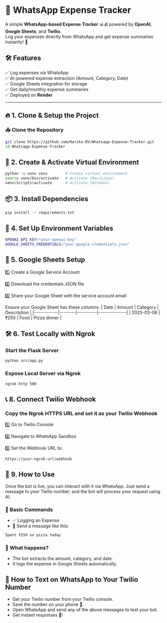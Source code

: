 # 📌 WhatsApp Expense Tracker

A simple **WhatsApp-based Expense Tracker** 📊💰 powered by **OpenAI**, **Google Sheets**, and **Twilio**.  
Log your expenses directly from WhatsApp and get expense summaries instantly! 🚀  

## 🛠 Features  
✅ Log expenses via WhatsApp  
✅ AI-powered expense extraction (Amount, Category, Date)  
✅ Google Sheets integration for storage  
✅ Get daily/monthly expense summaries  
✅ Deployed on **Render**  

---

## 🔥 1. Clone & Setup the Project  
### 📥 Clone the Repository  
```sh
git clone https://github.com/Harika-BV/Whatsapp-Expense-Tracker.git
cd Whatsapp-Expense-Tracker
```

## 🐍 2. Create & Activate Virtual Environment
```sh
python -m venv venv        # Create virtual environment
source venv/bin/activate   # Activate (Mac/Linux)
venv\Scripts\activate      # Activate (Windows)
```

## 📦 3. Install Dependencies
```sh
pip install -r requirements.txt
```

## 🔑 4. Set Up Environment Variables
```sh
OPENAI_API_KEY="your-openai-key"
GOOGLE_SHEETS_CREDENTIALS="your-google-credentials.json"
```

## 📜 5. Google Sheets Setup
<p>1️⃣ Create a Google Service Account</p>
<p>2️⃣ Download the credentials JSON file</p>
<p>3️⃣ Share your Google Sheet with the service account email</p>

Ensure your Google Sheet has these columns:
| Date       | Amount | Category | Description   |
|------------|--------|----------|--------------|
| 2025-03-08 | ₹250   | Food     | Pizza dinner |

## 🛠 6. Test Locally with Ngrok
### Start the Flask Server
```sh
python src/app.py
```

### Expose Local Server via Ngrok
```sh
ngrok http 500
```

## 📞 8. Connect Twilio Webhook

### Copy the Ngrok HTTPS URL and set it as your Twilio Webhook

<p>1️⃣ Go to Twilio Console</p>
<p>2️⃣ Navigate to WhatsApp Sandbox</p>
<p>3️⃣ Set the Webhook URL to:</p>

```
https://your-ngrok-url/webhook
```

## 🎯 9. How to Use
Once the bot is live, you can interact with it via WhatsApp. Just send a message to your Twilio number, and the bot will process your request using AI.

### 📌 Basic Commands
- ✅ Logging an Expense
- 📩 Send a message like this:

```sh
Spent ₹250 on pizza today
```

### 💾 What happens?
- The bot extracts the amount, category, and date.
- It logs the expense in Google Sheets automatically.

## 📲 How to Text on WhatsApp to Your Twilio Number
- Get your Twilio number from your Twilio console.
- Save the number on your phone 📱.
- Open WhatsApp and send any of the above messages to test your bot.
- Get instant responses 🚀!